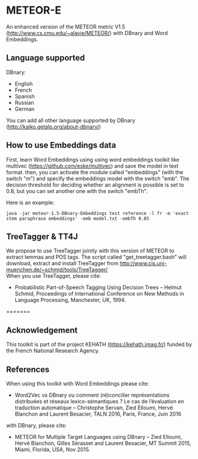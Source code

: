 # METEOR-E

An enhanced version of the METEOR metric V1.5 (http://www.cs.cmu.edu/~alavie/METEOR/) with DBnary and Word Embeddings.


## Language supported

DBnary:
 + English
 + French
 + Spanish
 + Russian
 + German

You can add all other language supported by DBnary (http://kaiko.getalp.org/about-dbnary/)

## How to use Embeddings data

First, learn Word Embeddings using using word embeddings toolkit like multivec (https://github.com/eske/multivec) and save the model in text format.
then, you can activate the module called "embeddings" (with the switch "m") and specify the embeddings model with the switch "emb". The decision threshold for deciding whether an alignment is possible is set to 0.8, but you can set another one with the switch "embTh". 

Here is an example:

	java -jar meteor-1.5-DBnary-Embeddings test reference -l fr -m 'exact stem paraphrase embeddings' -emb model.txt -embTh 0.85


## TreeTagger & TT4J

We propose to use TreeTagger jointly with this version of METEOR to extract lemmas and POS tags. The script called "get_treetagger.bash" will download, extract and install TreeTagger from http://www.cis.uni-muenchen.de/~schmid/tools/TreeTagger/ </br>
When you use TreeTagger, please cite:

 + Probabilistic Part-of-Speech Tagging Using Decision Trees – Helmut Schmid, Proceedings of International Conference on New Methods in Language Processing, Manchester, UK, 1994.


=======
## Acknowledgement

This toolkit is part of the project KEHATH (https://kehath.imag.fr/) funded by the French National Research Agency.

## References

When using this toolkit with Word Embeddings please cite:

 + Word2Vec vs DBnary ou comment (ré)concilier représentations distribuées et réseaux lexico-sémantiques ? Le cas de l’évaluation en traduction automatique – Christophe Servan, Zied Elloumi, Hervé Blanchon and Laurent Besacier, TALN 2016, Paris, France, Juin 2016
 
with DBnary, please cite:
 
 + METEOR for Multiple Target Languages using DBnary – Zied Elloumi, Hervé Blanchon, Gilles Sérasset and Laurent Besacier, MT Summit 2015, Miami, Florida, USA, Nov 2015.
